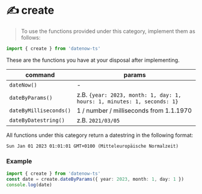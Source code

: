 # ✍️ create

> To use the functions provided under this category, implement them as follows:

```typescript
import { create } from 'datenow-ts'
```

These are the functions you have at your disposal after implementing.

| command                  | params                                                                  |
|--------------------------|-------------------------------------------------------------------------|
| ``dateNow()``            | -                                                                       |
| ``dateByParams()``       | z.B. `{year: 2023, month: 1, day: 1, hours: 1, minutes: 1, seconds: 1}` |
| ``dateByMilliseconds()`` | 1 / number / milliseconds from 1.1.1970                                 |
| ``dateByDatestring()``   | z.B. `2021/03/05`                                                       |

All functions under this category return a datestring in the following format:

```text
Sun Jan 01 2023 01:01:01 GMT+0100 (Mitteleuropäische Normalzeit)
```

### Example

```typescript
import { create } from 'datenow-ts'
const date = create.dateByParams({ year: 2023, month: 1, day: 1 })
console.log(date)
```
